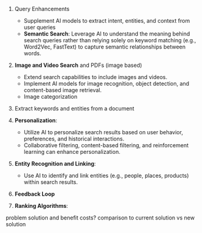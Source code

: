 1. Query Enhancements
	- Supplement AI models to extract intent, entities, and context from user queries
	- **Semantic Search**: Leverage AI to understand the meaning behind search queries rather than relying solely on keyword matching (e.g., Word2Vec, FastText) to capture semantic relationships between words.
2. **Image and Video Search** and PDFs (image based)
    - Extend search capabilities to include images and videos.
    - Implement AI models for image recognition, object detection, and content-based image retrieval.
    - Image categorization 
3. Extract keywords and entities from a document 
2. **Personalization**:
    - Utilize AI to personalize search results based on user behavior, preferences, and historical interactions.
    - Collaborative filtering, content-based filtering, and reinforcement learning can enhance personalization.
3. **Entity Recognition and Linking**:
    - Use AI to identify and link entities (e.g., people, places, products) within search results.

4. **Feedback Loop**
5. **Ranking Algorithms**:


problem
solution and benefit
costs?
comparison to current solution vs new solution